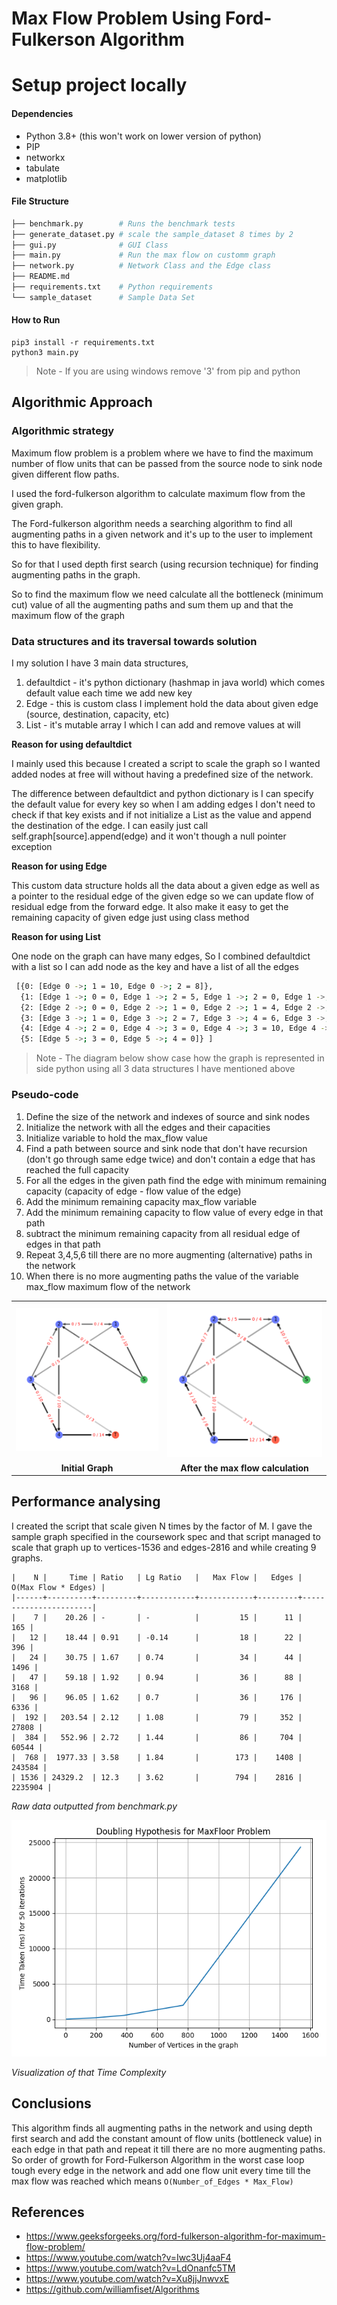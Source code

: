 # Max Flow Problem Using Ford-Fulkerson Algorithm

# Setup project locally
#### Dependencies
- Python 3.8+ (this won't work on lower version of python)
- PIP
- networkx
- tabulate
- matplotlib

#### File Structure
```bash
├── benchmark.py        # Runs the benchmark tests
├── generate_dataset.py # scale the sample_dataset 8 times by 2
├── gui.py              # GUI Class
├── main.py             # Run the max flow on customm graph
├── network.py          # Network Class and the Edge class
├── README.md
├── requirements.txt    # Python requirements
└── sample_dataset      # Sample Data Set
```
#### How to Run
```shell script
pip3 install -r requirements.txt
python3 main.py
```
> Note - If you are using windows remove '3' from pip and python

## Algorithmic Approach

### Algorithmic strategy

Maximum flow problem is a problem where we have to find the maximum number of flow units that can be passed from the source node to sink node given different flow paths.

I used the ford-fulkerson algorithm to calculate maximum flow from the given graph.

The Ford-fulkerson algorithm needs a searching algorithm to find all augmenting paths in a given network and it&#39;s up to the user to implement this to have flexibility.

So for that I used depth first search (using recursion technique) for finding augmenting paths in the graph.

So to find the maximum flow we need calculate all the bottleneck (minimum cut) value of all the augmenting paths and sum them up and that the maximum flow of the graph

### Data structures and its traversal towards solution

I my solution I have 3 main data structures,

1. defaultdict - it&#39;s python dictionary (hashmap in java world) which comes default value each time we add new key
2. Edge - this is custom class I implement hold the data about given edge (source, destination, capacity, etc)
3. List - it&#39;s mutable array I which I can add and remove values at will

**Reason for using defaultdict**

I mainly used this because I created a script to scale the graph so I wanted added nodes at free will without having a predefined size of the network.

The difference between defaultdict and python dictionary is I can specify the default value for every key so when I am adding edges I don&#39;t need to check if that key exists and if not initialize a List as the value and append the destination of the edge. I can easily just call self.graph[source].append(edge) and it won&#39;t though a null pointer exception

**Reason for using Edge**

This custom data structure holds all the data about a given edge as well as a pointer to the residual edge of the given edge so we can update flow of residual edge from the forward edge. It also make it easy to get the remaining capacity of given edge just using class method

**Reason for using List**

One node on the graph can have many edges, So I combined defaultdict with a list so I can add node as the key and have a list of all the edges

```bash
 [{0: [Edge 0 ->; 1 = 10, Edge 0 ->; 2 = 8]},
  {1: [Edge 1 ->; 0 = 0, Edge 1 ->; 2 = 5, Edge 1 ->; 2 = 0, Edge 1 ->; 3 = 5]},
  {2: [Edge 2 ->; 0 = 0, Edge 2 ->; 1 = 0, Edge 2 ->; 1 = 4, Edge 2 ->; 4 = 10, Edge 2 ->; 3 = 0]},
  {3: [Edge 3 ->; 1 = 0, Edge 3 ->; 2 = 7, Edge 3 ->; 4 = 6, Edge 3 ->; 4 = 0, Edge 3 ->; 5 = 3]},
  {4: [Edge 4 ->; 2 = 0, Edge 4 ->; 3 = 0, Edge 4 ->; 3 = 10, Edge 4 ->; 5 = 14]},
  {5: [Edge 5 ->; 3 = 0, Edge 5 ->; 4 = 0]} ]
```
> Note - The diagram below show case how the graph is represented in side python using all 3 data  structures I have mentioned above

### Pseudo-code
1. Define the size of the network and indexes of source and sink nodes
2. Initialize the network with all the edges and their capacities
3. Initialize variable to hold the max\_flow value
4. Find a path between source and sink node that don&#39;t have recursion (don&#39;t go through same edge twice) and don&#39;t contain a edge that has reached the full capacity
5. For all the edges in the given path find the edge with minimum remaining capacity (capacity of edge - flow value of the edge)
6. Add the minimum remaining capacity max\_flow variable
7. Add the minimum remaining capacity to flow value of every edge in that path
8. subtract the minimum remaining capacity from all residual edge of edges in that path
9. Repeat 3,4,5,6 till there are no more augmenting (alternative) paths in the network
10. When there is no more augmenting paths the value of the variable max\_flow maximum flow of the network

|                                                   |                                                                                  |
| :-----------------------------------------------: |:--------------------------------------------------------------------------------:|
|![Initial Graph](img/un-solved.png "Initial Graph")|![After the max flow calculation](img/solved.png "After the max flow calculation")|
| **Initial Graph**                                 | **After the max flow calculation**                                               | 


## Performance analysing

I created the script that scale given N times by the factor of M. I gave the sample graph specified in the coursework spec and that script managed to scale that graph up to vertices-1536 and edges-2816 and while creating 9 graphs.

```
|    N |     Time | Ratio   | Lg Ratio   |   Max Flow |   Edges |   O(Max Flow * Edges) |
|------+----------+---------+------------+------------+---------+-----------------------|
|    7 |    20.26 | -       | -          |         15 |      11 |                   165 |
|   12 |    18.44 | 0.91    | -0.14      |         18 |      22 |                   396 |
|   24 |    30.75 | 1.67    | 0.74       |         34 |      44 |                  1496 |
|   47 |    59.18 | 1.92    | 0.94       |         36 |      88 |                  3168 |
|   96 |    96.05 | 1.62    | 0.7        |         36 |     176 |                  6336 |
|  192 |   203.54 | 2.12    | 1.08       |         79 |     352 |                 27808 |
|  384 |   552.96 | 2.72    | 1.44       |         86 |     704 |                 60544 |
|  768 |  1977.33 | 3.58    | 1.84       |        173 |    1408 |                243584 |
| 1536 | 24329.2  | 12.3    | 3.62       |        794 |    2816 |               2235904 |
```
*Raw data outputted from benchmark.py*


 ![Time Complexity](img/time-complexity.png "Time Complexity")

*Visualization of that Time Complexity*

## Conclusions

This algorithm finds all augmenting paths in the network and using depth first search and add the constant amount of flow units (bottleneck value) in each edge in that path and repeat it till there are no more augmenting paths. So order of growth for Ford-Fulkerson Algorithm in the worst case loop tough every edge in the network and add one flow unit every time till the max flow was reached which means `O(Number_of_Edges * Max_Flow)`

## References
- https://www.geeksforgeeks.org/ford-fulkerson-algorithm-for-maximum-flow-problem/
- https://www.youtube.com/watch?v=Iwc3Uj4aaF4
- https://www.youtube.com/watch?v=LdOnanfc5TM
- https://www.youtube.com/watch?v=Xu8jjJnwvxE
- https://github.com/williamfiset/Algorithms